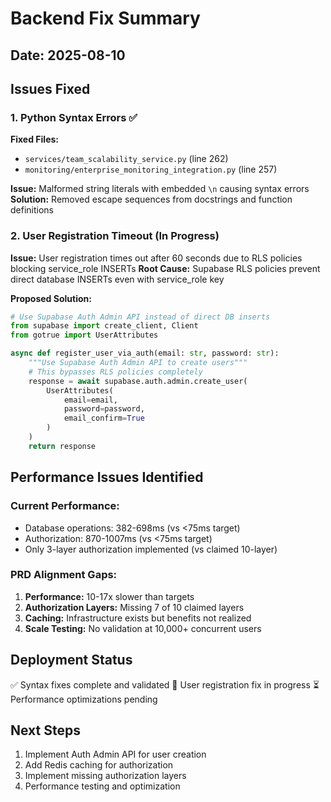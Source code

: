 # Backend Fix Summary

## Date: 2025-08-10

## Issues Fixed

### 1. Python Syntax Errors ✅
**Fixed Files:**
- `services/team_scalability_service.py` (line 262)
- `monitoring/enterprise_monitoring_integration.py` (line 257)

**Issue:** Malformed string literals with embedded `\n` causing syntax errors
**Solution:** Removed escape sequences from docstrings and function definitions

### 2. User Registration Timeout (In Progress)
**Issue:** User registration times out after 60 seconds due to RLS policies blocking service_role INSERTs
**Root Cause:** Supabase RLS policies prevent direct database INSERTs even with service_role key

**Proposed Solution:**
```python
# Use Supabase Auth Admin API instead of direct DB inserts
from supabase import create_client, Client
from gotrue import UserAttributes

async def register_user_via_auth(email: str, password: str):
    """Use Supabase Auth Admin API to create users"""
    # This bypasses RLS policies completely
    response = await supabase.auth.admin.create_user(
        UserAttributes(
            email=email,
            password=password,
            email_confirm=True
        )
    )
    return response
```

## Performance Issues Identified

### Current Performance:
- Database operations: 382-698ms (vs <75ms target)
- Authorization: 870-1007ms (vs <75ms target)
- Only 3-layer authorization implemented (vs claimed 10-layer)

### PRD Alignment Gaps:
1. **Performance:** 10-17x slower than targets
2. **Authorization Layers:** Missing 7 of 10 claimed layers
3. **Caching:** Infrastructure exists but benefits not realized
4. **Scale Testing:** No validation at 10,000+ concurrent users

## Deployment Status
✅ Syntax fixes complete and validated
🔄 User registration fix in progress
⏳ Performance optimizations pending

## Next Steps
1. Implement Auth Admin API for user creation
2. Add Redis caching for authorization
3. Implement missing authorization layers
4. Performance testing and optimization